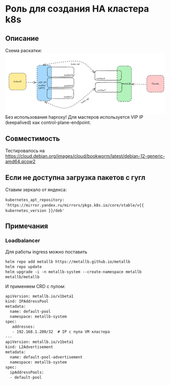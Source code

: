 # Роль для создания HA кластера k8s

## Описание 
Схема раскатки:
![alt text](image.png)
Без использования haproxy!
Для мастеров используется VIP IP (keepalived) как control-plane-endpoint.

## Совместимость
Тестировалось на https://cloud.debian.org/images/cloud/bookworm/latest/debian-12-generic-amd64.qcow2 

## Если не доступна загрузка пакетов с гугл
Ставим зеркало от яндекса:

`kubernetes_apt_repository: 'https://mirror.yandex.ru/mirrors/pkgs.k8s.io/core/stable/v{{ kubernetes_version }}/deb'`

## Примечания
### Loadbalancer 
Для работы ingress можно поставить 
```
helm repo add metallb https://metallb.github.io/metallb
helm repo update
helm upgrade -i -n metallb-system --create-namespace metallb metallb/metallb
```
И применяем CRD с пулом:

```
apiVersion: metallb.io/v1beta1
kind: IPAddressPool
metadata:
  name: default-pool
  namespace: metallb-system
spec:
   addresses:
   - 192.168.1.200/32  # IP с пула VM кластера
---
apiVersion: metallb.io/v1beta1
kind: L2Advertisement
metadata:
  name: default-pool-advertisement
  namespace: metallb-system
spec:
  ipAddressPools:
  - default-pool
```